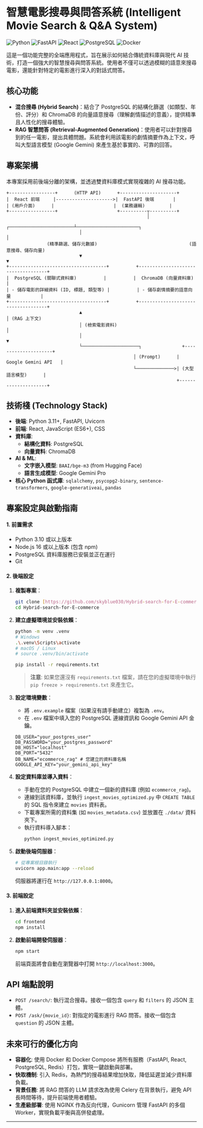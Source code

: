 # 智慧電影搜尋與問答系統 (Intelligent Movie Search & Q&A System)

![Python](https://img.shields.io/badge/Python-3.11+-blue?style=for-the-badge&logo=python&logoColor=white)
![FastAPI](https://img.shields.io/badge/FastAPI-0.100+-009688?style=for-the-badge&logo=fastapi)
![React](https://img.shields.io/badge/React-18.2.0-61DAFB?style=for-the-badge&logo=react&logoColor=black)
![PostgreSQL](https://img.shields.io/badge/PostgreSQL-15-336791?style=for-the-badge&logo=postgresql)
![Docker](https://img.shields.io/badge/Docker-Ready-2496ED?style=for-the-badge&logo=docker)

這是一個功能完整的全端應用程式，旨在展示如何結合傳統資料庫與現代 AI 技術，打造一個強大的智慧搜尋與問答系統。使用者不僅可以透過模糊的語意來搜尋電影，還能針對特定的電影進行深入的對話式問答。

## 核心功能

* **混合搜尋 (Hybrid Search)**：結合了 PostgreSQL 的結構化篩選（如類型、年份、評分）和 ChromaDB 的向量語意搜尋（理解劇情描述的意義），提供精準且人性化的搜尋體驗。
* **RAG 智慧問答 (Retrieval-Augmented Generation)**：使用者可以針對搜尋到的任一電影，提出具體問題。系統會利用該電影的劇情摘要作為上下文，呼叫大型語言模型 (Google Gemini) 來產生基於事實的、可靠的回答。

## 專案架構

本專案採用前後端分離的架構，並透過雙資料庫模式實現複雜的 AI 搜尋功能。

```
+-----------------+      (HTTP API)      +---------------------+
|  React 前端     |--------------------->|  FastAPI 後端       |
| (用戶介面)      |                      |  (業務邏輯)         |
+-----------------+                      +----------┬----------+
                                                    │
                           ┌────────────────────────┴───────────────────────┐
                           │                                               │
               (精準篩選、儲存元數據)                                  (語意搜尋、儲存向量)
                           ▼                                               ▼
+------------------------------------+          +------------------------------------+
|  PostgreSQL (關聯式資料庫)          |          |  ChromaDB (向量資料庫)             |
| - 儲存電影的詳細資料 (ID, 標題, 類型等) |          | - 儲存劇情摘要的語意向量           |
+------------------------------------+          +------------------------------------+
                           ▲                                               │ (RAG 上下文)
                           │ (檢索電影資料)                                    │
                           │                                               ▼
                           └─────────────────────┐               +---------------------+
                                               │ (Prompt)      | Google Gemini API   |
                                               └──────────────>| (大型語言模型)      |
                                                               +---------------------+
```

## 技術棧 (Technology Stack)

* **後端**: Python 3.11+, FastAPI, Uvicorn
* **前端**: React, JavaScript (ES6+), CSS
* **資料庫**:
    * **結構化資料**: PostgreSQL
    * **向量資料**: ChromaDB
* **AI & ML**:
    * **文字嵌入模型**: `BAAI/bge-m3` (from Hugging Face)
    * **語言生成模型**: Google Gemini Pro
* **核心 Python 函式庫**: `sqlalchemy`, `psycopg2-binary`, `sentence-transformers`, `google-generativeai`, `pandas`

## 專案設定與啟動指南

#### 1. 前置需求

* Python 3.10 或以上版本
* Node.js 16 或以上版本 (包含 npm)
* PostgreSQL 資料庫服務已安裝並正在運行
* Git

#### 2. 後端設定

1.  **複製專案**：
    ```bash
    git clone [https://github.com/skyblue030/Hybrid-search-for-E-commerce.git](https://github.com/skyblue030/Hybrid-search-for-E-commerce.git)
    cd Hybrid-search-for-E-commerce
    ```

2.  **建立虛擬環境並安裝依賴**：
    ```bash
    python -m venv .venv
    # Windows
    .\.venv\Scripts\activate
    # macOS / Linux
    # source .venv/bin/activate

    pip install -r requirements.txt
    ```
    > **注意**: 如果您還沒有 `requirements.txt` 檔案，請在您的虛擬環境中執行 `pip freeze > requirements.txt` 來產生它。

3.  **設定環境變數**：
    * 將 `.env.example` 檔案（如果沒有請手動建立）複製為 `.env`。
    * 在 `.env` 檔案中填入您的 PostgreSQL 連線資訊和 Google Gemini API 金鑰。
    ```
    DB_USER="your_postgres_user"
    DB_PASSWORD="your_postgres_password"
    DB_HOST="localhost"
    DB_PORT="5432"
    DB_NAME="ecommerce_rag" # 您建立的資料庫名稱
    GOOGLE_API_KEY="your_gemini_api_key"
    ```

4.  **設定資料庫並導入資料**：
    * 手動在您的 PostgreSQL 中建立一個新的資料庫 (例如 `ecommerce_rag`)。
    * 連線到該資料庫，並執行 `ingest_movies_optimized.py` 中 `CREATE TABLE` 的 SQL 指令來建立 `movies` 資料表。
    * 下載專案所需的資料集 (如 `movies_metadata.csv`) 並放置在 `./data/` 資料夾下。
    * 執行資料導入腳本：
        ```bash
        python ingest_movies_optimized.py
        ```

5.  **啟動後端伺服器**：
    ```bash
    # 從專案根目錄執行
    uvicorn app.main:app --reload
    ```
    伺服器將運行在 `http://127.0.0.1:8000`。

#### 3. 前端設定

1.  **進入前端資料夾並安裝依賴**：
    ```bash
    cd frontend
    npm install
    ```

2.  **啟動前端開發伺服器**：
    ```bash
    npm start
    ```
    前端頁面將會自動在瀏覽器中打開 `http://localhost:3000`。

## API 端點說明

* `POST /search/`: 執行混合搜尋。接收一個包含 `query` 和 `filters` 的 JSON 主體。
* `POST /ask/{movie_id}`: 對指定的電影進行 RAG 問答。接收一個包含 `question` 的 JSON 主體。

## 未來可行的優化方向

* **容器化**: 使用 Docker 和 Docker Compose 將所有服務（FastAPI, React, PostgreSQL, Redis）打包，實現一鍵啟動與部署。
* **快取機制**: 引入 Redis，為熱門的搜尋結果增加快取，降低延遲並減少資料庫負載。
* **背景任務**: 將 RAG 問答的 LLM 請求改為使用 Celery 在背景執行，避免 API 長時間等待，提升前端使用者體驗。
* **生產級部署**: 使用 NGINX 作為反向代理，Gunicorn 管理 FastAPI 的多個 Worker，實現負載平衡與高併發處理。

---